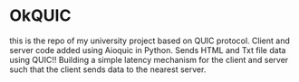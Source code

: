 # OkQUIC

this is the repo of my university project based on QUIC protocol. Client and server code added using Aioquic in Python. Sends HTML and Txt file data using QUIC!! Building a simple latency mechanism for the client and server such that the client sends data to the nearest server. 
